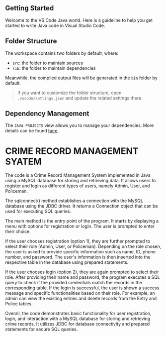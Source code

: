## Getting Started

Welcome to the VS Code Java world. Here is a guideline to help you get started to write Java code in Visual Studio Code.

## Folder Structure

The workspace contains two folders by default, where:

- `src`: the folder to maintain sources
- `lib`: the folder to maintain dependencies

Meanwhile, the compiled output files will be generated in the `bin` folder by default.

> If you want to customize the folder structure, open `.vscode/settings.json` and update the related settings there.

## Dependency Management

The `JAVA PROJECTS` view allows you to manage your dependencies. More details can be found [here](https://github.com/microsoft/vscode-java-dependency#manage-dependencies).

# CRIME RECORD MANAGEMENT SYATEM

The code is a Crime Record Management System implemented in Java using a MySQL database for storing and retrieving data. It allows users to register and login as different types of users, namely Admin, User, and Policeman.

The sqlconnect() method establishes a connection with the MySQL database using the JDBC driver. It returns a Connection object that can be used for executing SQL queries.

The main method is the entry point of the program. It starts by displaying a menu with options for registration or login. The user is prompted to enter their choice.

If the user chooses registration (option 1), they are further prompted to select their role (Admin, User, or Policeman). Depending on the role chosen, the user is asked to provide specific information such as name, ID, phone number, and password. The user's information is then inserted into the respective table in the database using prepared statements.

If the user chooses login (option 2), they are again prompted to select their role. After providing their name and password, the program executes a SQL query to check if the provided credentials match the records in the corresponding table. If the login is successful, the user is shown a success message and specific functionalities based on their role. For example, an admin can view the existing entries and delete records from the Entry and Police tables.

Overall, the code demonstrates basic functionality for user registration, login, and interaction with a MySQL database for storing and retrieving crime records. It utilizes JDBC for database connectivity and prepared statements for secure SQL queries.









